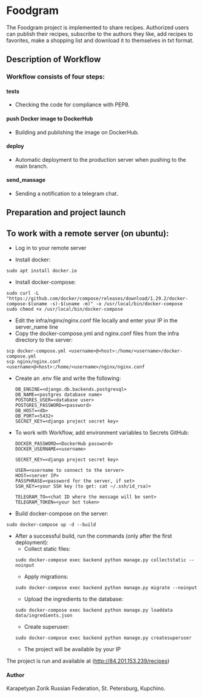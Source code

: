 # Foodgram 

The Foodgram project is implemented to share recipes.
Authorized users can publish their recipes, subscribe to the authors they like,
add recipes to favorites, make a shopping list and download it to themselves in txt format.


## Description of Workflow
### Workflow consists of four steps:
#### tests
- Checking the code for compliance with PEP8.
#### push Docker image to DockerHub
- Building and publishing the image on DockerHub.
#### deploy 
- Automatic deployment to the production server when pushing to the main branch.
#### send_massage
- Sending a notification to a telegram chat.

## Preparation and project launch

## To work with a remote server (on ubuntu):
* Log in to your remote server

* Install docker:
```
sudo apt install docker.io 
```
* Install docker-compose:
```
sudo curl -L "https://github.com/docker/compose/releases/download/1.29.2/docker-compose-$(uname -s)-$(uname -m)" -o /usr/local/bin/docker-compose
sudo chmod +x /usr/local/bin/docker-compose
```
* Edit the infra/nginx/nginx.conf file locally and enter your IP in the server_name line
* Copy the docker-compose.yml and nginx.conf files from the infra directory to the server:
```
scp docker-compose.yml <username>@<host>:/home/<username>/docker-compose.yml
scp nginx/nginx.conf <username>@<host>:/home/<username>/nginx/nginx.conf
```

* Create an .env file and write the following:
    ```
    DB_ENGINE=<django.db.backends.postgresql>
    DB_NAME=<postgres database name>
    POSTGRES_USER=<database user>
    POSTGRES_PASSWORD=<password>
    DB_HOST=<db>
    DB_PORT=<5432>
    SECRET_KEY=<django project secret key>
    ```
* To work with Workflow, add environment variables to Secrets GitHub:
    ```
    DOCKER_PASSWORD=<DockerHub password>
    DOCKER_USERNAME=<username>
    
    SECRET_KEY=<django project secret key>

    USER=<username to connect to the server>
    HOST=<server IP>
    PASSPHRASE=<password for the server, if set>
    SSH_KEY=<your SSH key (to get: cat ~/.ssh/id_rsa)>

    TELEGRAM_TO=<chat ID where the message will be sent>
    TELEGRAM_TOKEN=<your bot token>
    ```
  
* Build docker-compose on the server:
```
sudo docker-compose up -d --build
```
* After a successful build, run the commands (only after the first deployment):
    - Collect static files:
    ```
    sudo docker-compose exec backend python manage.py collectstatic --noinput
    ```
    - Apply migrations:
    ```
    sudo docker-compose exec backend python manage.py migrate --noinput
    ```
    - Upload the ingredients to the database:  
    ```
    sudo docker-compose exec backend python manage.py loaddata data/ingredients.json
    ```
    - Create superuser:
    ```
    sudo docker-compose exec backend python manage.py createsuperuser
    ```
    - The project will be available by your IP

The project is run and available at (http://84.201.153.239/recipes)


#### Author
Karapetyan Zorik
Russian Federation, St. Petersburg, Kupchino.